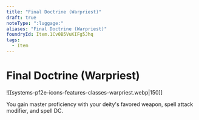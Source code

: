 ```yaml
---
title: "Final Doctrine (Warpriest)"
draft: true
noteType: ":luggage:"
aliases: "Final Doctrine (Warpriest)"
foundryId: Item.1Cv0B5VuKIFg5Jhq
tags:
  - Item
---
```


# Final Doctrine (Warpriest)
![[systems-pf2e-icons-features-classes-warpriest.webp|150]]

You gain master proficiency with your deity's favored weapon, spell attack modifier, and spell DC.
